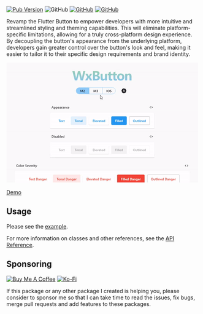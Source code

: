 [![Pub Version](https://img.shields.io/pub/v/wx_button)](https://pub.dev/packages/wx_button) ![GitHub](https://img.shields.io/github/license/davigmacode/flutter_wx_button) [![GitHub](https://badgen.net/badge/icon/buymeacoffee?icon=buymeacoffee&color=yellow&label)](https://www.buymeacoffee.com/davigmacode) [![GitHub](https://badgen.net/badge/icon/ko-fi?icon=kofi&color=red&label)](https://ko-fi.com/davigmacode)

Revamp the Flutter Button to empower developers with more intuitive and streamlined styling and theming capabilities. This will eliminate platform-specific limitations, allowing for a truly cross-platform design experience. By decoupling the button's appearance from the underlying platform, developers gain greater control over the button's look and feel, making it easier to tailor it to their specific design requirements and brand identity.

[![Preview](https://github.com/davigmacode/flutter_wx_button/raw/main/media/preview.gif)](https://davigmacode.github.io/flutter_wx_button)

[Demo](https://davigmacode.github.io/flutter_wx_button)

## Usage

Please see the [example](https://github.com/davigmacode/flutter_wx_button/tree/main/example/lib).

For more information on classes and other references, see the [API Reference](https://pub.dev/documentation/wx_button/latest/).

## Sponsoring

<a href="https://www.buymeacoffee.com/davigmacode" target="_blank"><img src="https://cdn.buymeacoffee.com/buttons/v2/default-yellow.png" alt="Buy Me A Coffee" height="45"></a>
<a href="https://ko-fi.com/davigmacode" target="_blank"><img src="https://storage.ko-fi.com/cdn/brandasset/kofi_s_tag_white.png" alt="Ko-Fi" height="45"></a>

If this package or any other package I created is helping you, please consider to sponsor me so that I can take time to read the issues, fix bugs, merge pull requests and add features to these packages.